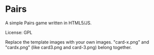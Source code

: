 Pairs
=====

A simple Pairs game written in HTML5/JS.

License: GPL

Replace the template images with your own images. "card-x.png" and "cardx.png" (like card3.png and card-3.png) belong together.
